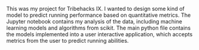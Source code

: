This was my project for Tribehacks IX. I wanted to design some kind of model to predict running performance based on quantitative metrics.
The Jupyter notebook contains my analysis of the data, including machine learning models and algorithms from scikit. The main python file
contains the models implemented into a user interactive application, which accepts metrics from the user to predict running abilities.
